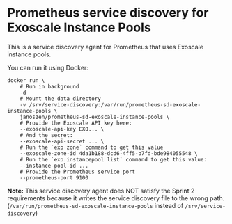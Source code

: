 # Prometheus service discovery for Exoscale Instance Pools

This is a service discovery agent for Prometheus that uses Exoscale instance pools.

You can run it using Docker:

```
docker run \
    # Run in background
    -d
    # Mount the data directory
    -v /srv/service-discovery:/var/run/prometheus-sd-exoscale-instance-pools \
    janoszen/prometheus-sd-exoscale-instance-pools \
    # Provide the Exoscale API key here:
    --exoscale-api-key EXO... \
    # And the secret:
    --exoscale-api-secret ... \
    # Run the `exo zone` command to get this value
    --exoscale-zone-id 4da1b188-dcd6-4ff5-b7fd-bde984055548 \
    # Run the `exo instancepool list` command to get this value:
    --instance-pool-id ...
    # Provide the Prometheus service port
    --prometheus-port 9100
```

**Note:** This service discovery agent does NOT satisfy the Sprint 2 requirements because it writes the service discovery file to the wrong path. (`/var/run/prometheus-sd-exoscale-instance-pools` instead of `/srv/service-discovery`)
